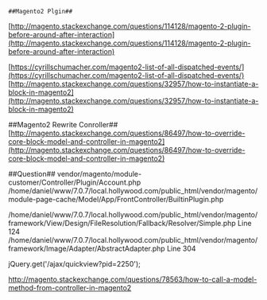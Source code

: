 	##Magento2 Plgin##
[http://magento.stackexchange.com/questions/114128/magento-2-plugin-before-around-after-interaction](http://magento.stackexchange.com/questions/114128/magento-2-plugin-before-around-after-interaction)

[https://cyrillschumacher.com/magento2-list-of-all-dispatched-events/](https://cyrillschumacher.com/magento2-list-of-all-dispatched-events/)
[http://magento.stackexchange.com/questions/32957/how-to-instantiate-a-block-in-magento2](http://magento.stackexchange.com/questions/32957/how-to-instantiate-a-block-in-magento2)


##Magento2 Rewrite Conroller##
[http://magento.stackexchange.com/questions/86497/how-to-override-core-block-model-and-controller-in-magento2](http://magento.stackexchange.com/questions/86497/how-to-override-core-block-model-and-controller-in-magento2)


##Question##
vendor/magento/module-customer/Controller/Plugin/Account.php
/home/daniel/www/7.0.7/local.hollywood.com/public_html/vendor/magento/module-page-cache/Model/App/FrontController/BuiltinPlugin.php

/home/daniel/www/7.0.7/local.hollywood.com/public_html/vendor/magento/framework/View/Design/FileResolution/Fallback/Resolver/Simple.php Line 124
/home/daniel/www/7.0.7/local.hollywood.com/public_html/vendor/magento/framework/Image/Adapter/AbstractAdapter.php Line 304



jQuery.get('/ajax/quickview?pid=2250');



http://magento.stackexchange.com/questions/78563/how-to-call-a-model-method-from-controller-in-magento2